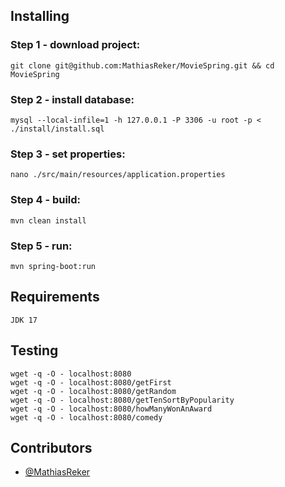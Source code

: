 ## Installing

### Step 1 - download project:
```
git clone git@github.com:MathiasReker/MovieSpring.git && cd MovieSpring
```

### Step 2 - install database:
```
mysql --local-infile=1 -h 127.0.0.1 -P 3306 -u root -p < ./install/install.sql
```

### Step 3 - set properties:
```
nano ./src/main/resources/application.properties
```

### Step 4 - build:
```
mvn clean install
```

### Step 5 - run:
```
mvn spring-boot:run
```

## Requirements
```
JDK 17
```

## Testing

```
wget -q -O - localhost:8080
wget -q -O - localhost:8080/getFirst
wget -q -O - localhost:8080/getRandom
wget -q -O - localhost:8080/getTenSortByPopularity
wget -q -O - localhost:8080/howManyWonAnAward
wget -q -O - localhost:8080/comedy
```

## Contributors

* [@MathiasReker](https://github.com/MathiasReker)
